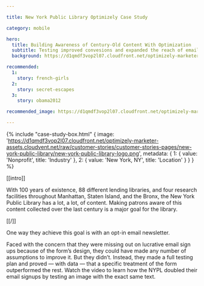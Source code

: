 ```yaml
---

title: New York Public Library Optimizely Case Study

category: mobile

hero:
  title: Building Awareness of Century-Old Content With Optimization
  subtitle: Testing improved convesions and expanded the reach of email marketing
  background: https://d1qmdf3vop2l07.cloudfront.net/optimizely-marketer-assets.cloudvent.net/raw/customer-stories/customer-stories-pages/new-york-public-library/nypl-hero.jpg

recommended:
  1:
    story: french-girls
  2:
    story: secret-escapes
  3:
    story: obama2012

recommended_image: https://d1qmdf3vop2l07.cloudfront.net/optimizely-marketer-assets.cloudvent.net/raw/customer-stories/customer-stories-pages/new-york-public-library/nypl-hero.jpg

---
```


{% include "case-study-box.html"
  {
    image: 'https://d1qmdf3vop2l07.cloudfront.net/optimizely-marketer-assets.cloudvent.net/raw/customer-stories/customer-stories-pages/new-york-public-library/new-york-public-library-logo.png',
    metadata: {
      1: {
        value: 'Nonprofit',
        title: 'Industry'
      },
      2: {
        value: 'New York, NY',
        title: 'Location'
      }
    }
  }
%}


[[intro]]

With 100 years of existence, 88 different lending libraries, and four research facilities throughout Manhattan, Staten Island, and the Bronx, the New York Public Library has a lot, a lot, of content. Making patrons aware of this content collected over the last century is a major goal for the library.

[[/]]

One way they achieve this goal is with an opt-in email newsletter.

Faced with the concern that they were missing out on lucrative email sign ups because of the form’s design, they could have made any number of assumptions to improve it. But they didn’t. Instead, they made a full testing plan and proved — with data — that a specific treatment of the form outperformed the rest. Watch the video to learn how the NYPL doubled their email signups by testing an image with the exact same text.

<script type="text/javascript" id="vidyard_embed_code_Ymp7YM3V4YEdeP5pXxLhDA" src="//play.vidyard.com/Ymp7YM3V4YEdeP5pXxLhDA.js?v=3.1&type=inline"></script>
